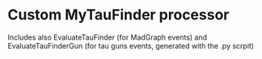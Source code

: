 # Custom MyTauFinder processor
Includes also EvaluateTauFinder (for MadGraph events) and EvaluateTauFinderGun (for tau guns events, generated with the .py scrpit)
